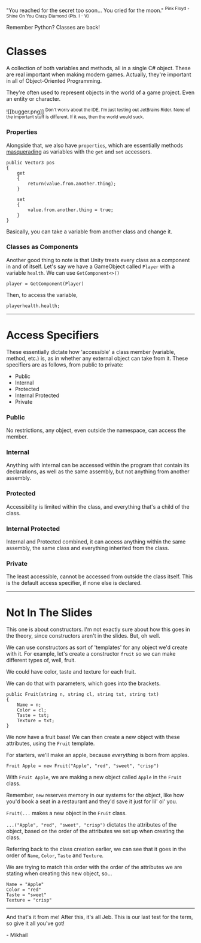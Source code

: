 "You reached for the secret too soon... You cried for the moon."
<sup>Pink Floyd - Shine On You Crazy Diamond (Pts. I - V)</sup>


Remember Python? Classes are back!


# Classes
A collection of both variables and methods, all in a single C# object. These are real important when making modern games. Actually, they're important in all of Object-Oriented Programming.

They're often used to represent objects in the world of a game project. Even an entity or character.

![[bugger.png]]
<sup>Don't worry about the IDE, I'm just testing out JetBrains Rider. None of the important stuff is different. If it was, then the world would suck.</sup>


### Properties
Alongside that, we also have `properties`, which are essentially methods [masquerading](https://dictionary.cambridge.org/dictionary/english/masquerade) as variables with the `get` and `set` accessors.
```
public Vector3 pos
{
	get
	{
		return(value.from.another.thing);
	}
	
	set
	{
		value.from.another.thing = true;
	}
}
```
Basically, you can take a variable from another class and change it.

### Classes as Components
Another good thing to note is that Unity treats every class as a component in and of itself. Let's say we have a GameObject called `Player` with a variable `health`. We can use `GetComponent<>()`

```
player = GetComponent(Player)
```

Then, to access the variable,
```
playerhealth.health;
```

---

# Access Specifiers
These essentially dictate how 'accessible' a class member (variable, method, etc.) is, as in whether any external object can take from it. These specifiers are as follows, from public to private:

- Public
- Internal
- Protected
- Internal Protected
- Private

### Public
No restrictions, any object, even outside the namespace, can access the member.

### Internal
Anything with internal can be accessed within the program that contain its declarations, as well as the same assembly, but not anything from another assembly.

### Protected
Accessibility is limited within the class, and everything that's a child of the class.

### Internal Protected
Internal and Protected combined, it can access anything within the same assembly, the same class and everything inherited from the class.

### Private
The least accessible, cannot be accessed from outside the class itself. This is the default access specifier, if none else is declared.

---
# Not In The Slides

This one is about constructors. I'm not exactly sure about how this goes in the theory, since constructors aren't in the slides. But, oh well.


We can use constructors as sort of 'templates' for any object we'd create with it. For example, let's create a constructor `fruit` so we can make different types of, well, fruit.

We could have color, taste and texture for each fruit.

We can do that with parameters, which goes into the brackets.

```
public Fruit(string n, string cl, string tst, string txt)
{
	Name = n;
	Color = cl;
	Taste = tst;
	Texture = txt;
}
```



We now have a fruit base! We can then create a new object with these attributes, using the `Fruit` template.

For starters, we'll make an apple, because *everything* is born from apples.

```
Fruit Apple = new Fruit("Apple", "red", "sweet", "crisp")
```

With `Fruit Apple`, we are making a new object called `Apple` in the `Fruit` class.

Remember, `new` reserves memory in our systems for the object, like how you'd book a seat in a restaurant and they'd save it just for lil' ol' you.

`Fruit(...` makes a new object in the `Fruit` class.

`...("Apple", "red", "sweet", "crisp")` dictates the attributes of the object, based on the order of the attributes we set up when creating the class.

Referring back to the class creation earlier, we can see that it goes in the order of `Name`, `Color`, `Taste` and `Texture`.

We are trying to match this order with the order of the attributes we are stating when creating this new object, so...

```
Name = "Apple"
Color = "red"
Taste = "sweet"
Texture = "crisp"
```

---

And that's it from me! After this, it's all Jeb. This is our last test for the term, so give it all you've got!

\- Mikhail

